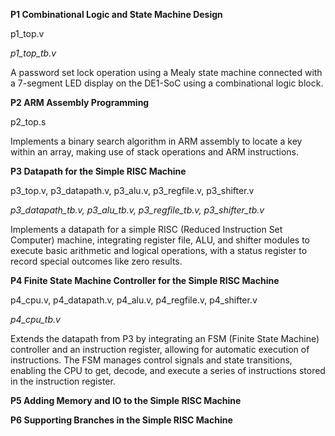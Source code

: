**P1 Combinational Logic and State Machine Design**

p1_top.v

*p1_top_tb.v*

A password set lock operation using a Mealy state machine connected with a 7-segment LED display on the DE1-SoC using a combinational logic block. 

**P2 ARM Assembly Programming**

p2_top.s

Implements a binary search algorithm in ARM assembly to locate a key within an array, making use of stack operations and ARM instructions.

**P3 Datapath for the Simple RISC Machine**

p3_top.v, p3_datapath.v, p3_alu.v, p3_regfile.v, p3_shifter.v

*p3_datapath_tb.v, p3_alu_tb.v, p3_regfile_tb.v, p3_shifter_tb.v*

Implements a datapath for a simple RISC (Reduced Instruction Set Computer) machine, integrating register file, ALU, and shifter modules to execute basic arithmetic and logical operations, with a status register to record special outcomes like zero results.

**P4 Finite State Machine Controller for the Simple RISC Machine**

p4_cpu.v, p4_datapath.v, p4_alu.v, p4_regfile.v, p4_shifter.v

*p4_cpu_tb.v*

Extends the datapath from P3 by integrating an FSM (Finite State Machine) controller and an instruction register, allowing for automatic execution of instructions. The FSM manages control signals and state transitions, enabling the CPU to get, decode, and execute a series of instructions stored in the instruction register.

**P5 Adding Memory and IO to the Simple RISC Machine**

**P6 Supporting Branches in the Simple RISC Machine**
